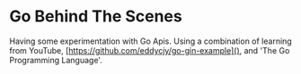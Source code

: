 # Go Behind The Scenes

Having some experimentation with Go Apis. Using a combination of learning
from YouTube, [https://github.com/eddycjy/go-gin-example](), and 'The Go Programming Language'.
